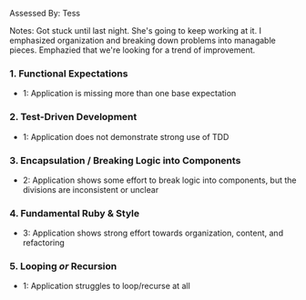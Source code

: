 Assessed By: Tess

Notes: Got stuck until last night. She's going to keep working at it. I emphasized organization and breaking down problems into managable pieces. Emphazied that we're looking for a trend of improvement.

### 1. Functional Expectations

* 1: Application is missing more than one base expectation

### 2. Test-Driven Development

* 1: Application does not demonstrate strong use of TDD

### 3. Encapsulation / Breaking Logic into Components

* 2: Application shows some effort to break logic into components, but the divisions are inconsistent or unclear

### 4. Fundamental Ruby & Style

* 3:  Application shows strong effort towards organization, content, and refactoring

### 5. Looping *or* Recursion

* 1: Application struggles to loop/recurse at all
